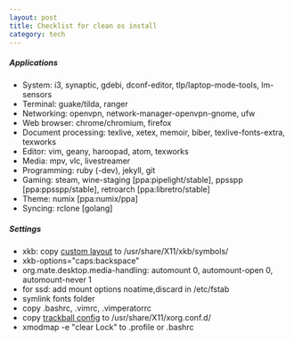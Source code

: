 ```yaml
---
layout: post
title: Checklist for clean os install
category: tech
---
```


##### Applications
- System: i3, synaptic, gdebi, dconf-editor, tlp/laptop-mode-tools, lm-sensors
- Terminal: guake/tilda, ranger
- Networking: openvpn, network-manager-openvpn-gnome, ufw
- Web browser: chrome/chromium, firefox
- Document processing: texlive, xetex, memoir, biber, texlive-fonts-extra, texworks
- Editor: vim, geany, haroopad, atom, texworks
- Media: mpv, vlc, livestreamer
- Programming: ruby (-dev), jekyll, git
- Gaming: steam, wine-staging [ppa:pipelight/stable], ppsspp [ppa:ppsspp/stable], retroarch [ppa:libretro/stable]
- Theme: numix [ppa:numix/ppa]
- Syncing: rclone [golang]

##### Settings
- xkb: copy [custom layout](http://bochen.dk/public/al) to /usr/share/X11/xkb/symbols/
- xkb-options="caps:backspace"
- org.mate.desktop.media-handling: automount 0, automount-open 0, automount-never 1
- for ssd: add mount options noatime,discard in /etc/fstab
- symlink fonts folder
- copy .bashrc, .vimrc, .vimperatorrc
- copy [trackball config](http://bochen.dk/public/trackball) to /usr/share/X11/xorg.conf.d/
- xmodmap -e "clear Lock" to .profile or .bashrc
